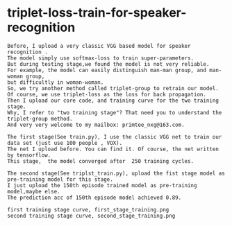 # triplet-loss-train-for-speaker-recognition
    Before, I upload a very classic VGG based model for speaker recognition . 
    The model simply use softmax-loss to train super-parameters. 
    But during testing stage,we found the model is not very reliable.
    For example, the model can easily distinguish man-man group, and man-woman group, 
    but difficultly in woman-woman. 
    So, we try another method called triplet-group to retrain our model.
    Of course, we use triplet-loss as the loss for back propagation. 
    Then I upload our core code, and training curve for the two training stage. 
    Why, I refer to "two training stage"? That need you to understand the triplet-group method. 
    And very very welcome to my mailbox: primtee_nxg@163.com.

    The first stage(See train.py), I use the classic VGG net to train our data set (just use 100 people , VOX). 
    The net I upload before. You can find it. Of course, the net written by tensorflow. 
    This stage,  the model converged after  250 training cycles. 
    
    The second stage(See triplst_train.py), upload the fist stage model as pre-training model for this stage. 
    I just upload the 150th episode trained model as pre-training model,maybe else.
    The prediction acc of 150th episode model achieved 0.89.
    
    first training stage curve, first_stage_training.png
    second training stage curve, second_stage_training.png
    
